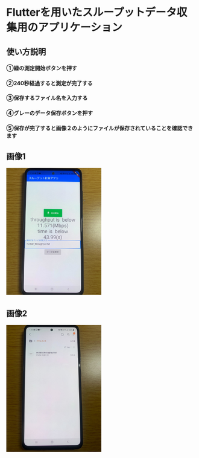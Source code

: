# Flutterを用いたスループットデータ収集用のアプリケーション
## 使い方説明
#### ①緑の測定開始ボタンを押す<br>
#### ②240秒経過すると測定が完了する<br>
#### ③保存するファイル名を入力する<br>
#### ④グレーのデータ保存ボタンを押す<br>
#### ⑤保存が完了すると画像２のようにファイルが保存されていることを確認できます<br>
## 画像1
<img src="https://github.com/sanoyuuto/sano_flutter/blob/master/screen1.jpg" width="50%" /><br>

## 画像2
<img src="https://github.com/sanoyuuto/sano_flutter/blob/master/screen2.jpg" width="50%" />

